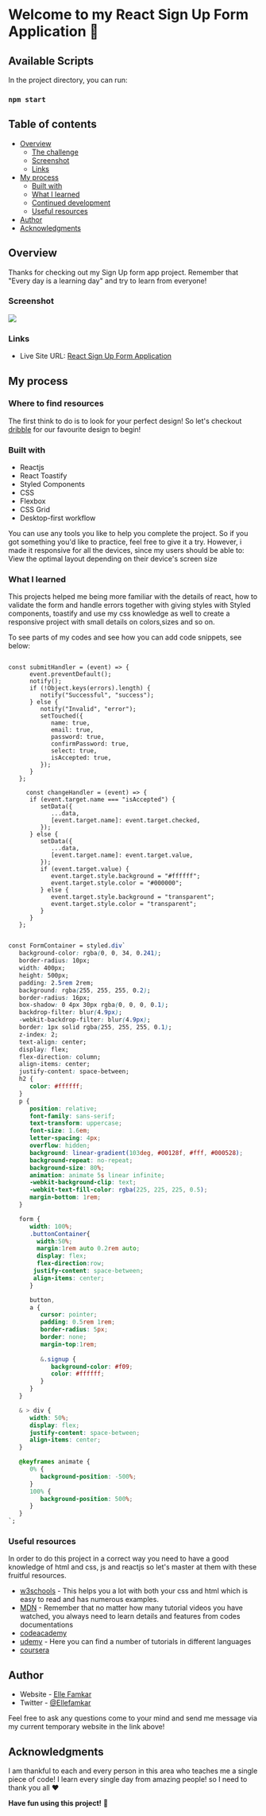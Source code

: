 # Welcome to my React Sign Up Form Application 👋

## Available Scripts

In the project directory, you can run:
### `npm start`

## Table of contents

- [Overview](#overview)
  - [The challenge](#the-challenge)
  - [Screenshot](#screenshot)
  - [Links](#links)
- [My process](#my-process)
  - [Built with](#built-with)
  - [What I learned](#what-i-learned)
  - [Continued development](#continued-development)
  - [Useful resources](#useful-resources)
- [Author](#author)
- [Acknowledgments](#acknowledgments)

## Overview

Thanks for checking out my Sign Up form app project.
Remember that "Every day is a learning day" and try to learn from everyone! 

 ### Screenshot 

![](./public/images/Screenshot.png)

### Links

- Live Site URL: [React Sign Up Form Application](https://melodic-cactus-7d3a19.netlify.app/)

## My process

### Where to find resources

The first think to do is to look for your perfect design! So let's checkout [dribble](https://dribbble.com/) for our favourite design to begin!

### Built with

- Reactjs
- React Toastify
- Styled Components
- CSS
- Flexbox
- CSS Grid
- Desktop-first workflow

You can use any tools you like to help you complete the project. So if you got something you'd like to practice, feel free to give it a try. However, i made it responsive for all the devices, since my users should be able to: View the optimal layout depending on their device's screen size

### What I learned

This projects helped me being more familiar with the details of react, how to validate the form and handle errors together with giving styles with Styled components, toastify and use my css knowledge as well to create a responsive project with small details on colors,sizes and so on.

To see parts of my codes and see how you can add code snippets, see below:

``` JSX

const submitHandler = (event) => {
      event.preventDefault();
      notify();
      if (!Object.keys(errors).length) {
         notify("Successful", "success");
      } else {
         notify("Invalid", "error");
         setTouched({
            name: true,
            email: true,
            password: true,
            confirmPassword: true,
            select: true,
            isAccepted: true,
         });
      }
   };

     const changeHandler = (event) => {
      if (event.target.name === "isAccepted") {
         setData({
            ...data,
            [event.target.name]: event.target.checked,
         });
      } else {
         setData({
            ...data,
            [event.target.name]: event.target.value,
         });
         if (event.target.value) {
            event.target.style.background = "#ffffff";
            event.target.style.color = "#000000";
         } else {
            event.target.style.background = "transparent";
            event.target.style.color = "transparent";
         }
      }
   };

```
```css

const FormContainer = styled.div`
   background-color: rgba(0, 0, 34, 0.241);
   border-radius: 10px;
   width: 400px;
   height: 500px;
   padding: 2.5rem 2rem;
   background: rgba(255, 255, 255, 0.2);
   border-radius: 16px;
   box-shadow: 0 4px 30px rgba(0, 0, 0, 0.1);
   backdrop-filter: blur(4.9px);
   -webkit-backdrop-filter: blur(4.9px);
   border: 1px solid rgba(255, 255, 255, 0.1);
   z-index: 2;
   text-align: center;
   display: flex;
   flex-direction: column;
   align-items: center;
   justify-content: space-between;
   h2 {
      color: #ffffff;
   }
   p {
      position: relative;
      font-family: sans-serif;
      text-transform: uppercase;
      font-size: 1.6em;
      letter-spacing: 4px;
      overflow: hidden;
      background: linear-gradient(103deg, #00128f, #fff, #000528);
      background-repeat: no-repeat;
      background-size: 80%;
      animation: animate 5s linear infinite;
      -webkit-background-clip: text;
      -webkit-text-fill-color: rgba(225, 225, 225, 0.5);
      margin-bottom: 1rem;
   }

   form {
      width: 100%;
      .buttonContainer{
        width:50%;
        margin:1rem auto 0.2rem auto;
        display: flex;
        flex-direction:row;
       justify-content: space-between;
       align-items: center;
      }

      button,
      a {
         cursor: pointer;
         padding: 0.5rem 1rem;
         border-radius: 5px;
         border: none;
         margin-top:1rem;
       
         &.signup {
            background-color: #f09;
            color: #ffffff;
         }
      }
   }

   & > div {
      width: 50%;
      display: flex;
      justify-content: space-between;
      align-items: center;
   }

   @keyframes animate {
      0% {
         background-position: -500%;
      }
      100% {
         background-position: 500%;
      }
   }
`;

```

### Useful resources

In order to do this project in a correct way you need to have a good knowledge of html and css, js and reactjs so let's master at them with these fruitful resources.

- [w3schools](https://www.w3schools.com/) - This helps you a lot with both your css and html which is easy to read and has numerous examples.
- [MDN](https://developer.mozilla.org/en-US/) - Remember that no matter how many tutorial videos you have watched, you always need to learn details and features from codes documentations
- [codeacademy](https://www.codecademy.com/)
- [udemy](https://www.udemy.com/) - Here you can find a number of tutorials in different languages
- [coursera](https://www.coursera.org/)

## Author

- Website - [Elle Famkar](https://bespoke-marigold-f2f8e3.netlify.app/)
- Twitter - [@Ellefamkar](https://www.twitter.com/ellefamkar)

Feel free to ask any questions come to your mind  and send me message via my current temporary website in the link above!

## Acknowledgments

I am thankful to each and every person in this area who teaches me a single piece of code! I learn every single day from amazing people! so I need to thank you all ❤

**Have fun using this project!** 🚀
